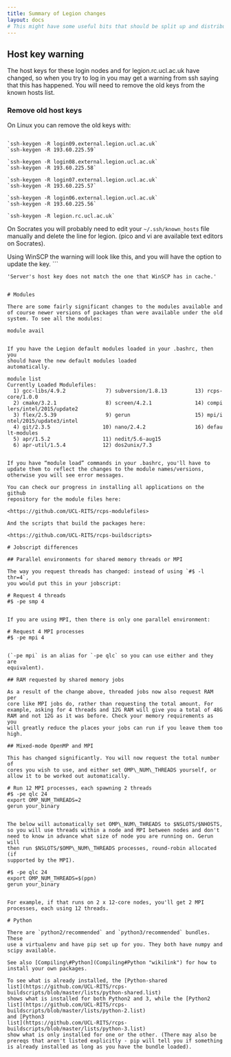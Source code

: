 ```yaml
---
title: Summary of Legion changes
layout: docs
# This might have some useful bits that should be split up and distributed among other parts of the docs.
---
```


## Host key warning

The host keys for these login nodes and for legion.rc.ucl.ac.uk have
changed, so when you try to log in you may get a warning from ssh saying
that this has happened. You will need to remove the old keys from the
known hosts list.

### Remove old host keys

On Linux you can remove the old keys with:

```

`ssh-keygen -R login09.external.legion.ucl.ac.uk`  
`ssh-keygen -R 193.60.225.59`

`ssh-keygen -R login08.external.legion.ucl.ac.uk`  
`ssh-keygen -R 193.60.225.58`

`ssh-keygen -R login07.external.legion.ucl.ac.uk`  
`ssh-keygen -R 193.60.225.57`

`ssh-keygen -R login06.external.legion.ucl.ac.uk`  
`ssh-keygen -R 193.60.225.56`

`ssh-keygen -R legion.rc.ucl.ac.uk`

```

On Socrates you will probably need to edit your `~/.ssh/known_hosts`
file manually and delete the line for legion. (pico and vi are available
text editors on Socrates).

Using WinSCP the warning will look like this, and you will have the
option to update the key. ```

`'Server's host key does not match the one that WinSCP has in cache.'`

```

# Modules

There are some fairly significant changes to the modules available and
of course newer versions of packages than were available under the old
system. To see all the modules: 

```
`module avail`
```

If you have the Legion default modules loaded in your .bashrc, then you
should have the new default modules loaded
automatically.

```

`module list`  
`Currently Loaded Modulefiles:`  
`  1) gcc-libs/4.9.2             7) subversion/1.8.13         13) rcps-core/1.0.0`  
`  2) cmake/3.2.1                8) screen/4.2.1              14) compilers/intel/2015/update2`  
`  3) flex/2.5.39                9) gerun                     15) mpi/intel/2015/update3/intel`  
`  4) git/2.3.5                 10) nano/2.4.2                16) default-modules`  
`  5) apr/1.5.2                 11) nedit/5.6-aug15`  
`  6) apr-util/1.5.4            12) dos2unix/7.3`

```

If you have “module load” commands in your .bashrc, you'll have to
update them to reflect the changes to the module names/versions,
otherwise you will see error messages.

You can check our progress in installing all applications on the github
repository for the module files here:

<https://github.com/UCL-RITS/rcps-modulefiles>

And the scripts that build the packages here:

<https://github.com/UCL-RITS/rcps-buildscripts>

# Jobscript differences

## Parallel environments for shared memory threads or MPI

The way you request threads has changed: instead of using `#$ -l thr=4`,
you would put this in your jobscript:

```

`# Request 4 threads`  
`#$ -pe smp 4`

```

If you are using MPI, then there is only one parallel environment:

```

`# Request 4 MPI processes`  
`#$ -pe mpi 4`

```

(`-pe mpi` is an alias for `-pe qlc` so you can use either and they are
equivalent).

## RAM requested by shared memory jobs

As a result of the change above, threaded jobs now also request RAM per
core like MPI jobs do, rather than requesting the total amount. For
example, asking for 4 threads and 12G RAM will give you a total of 48G
RAM and not 12G as it was before. Check your memory requirements as you
will greatly reduce the places your jobs can run if you leave them too
high.

## Mixed-mode OpenMP and MPI

This has changed significantly. You will now request the total number of
cores you wish to use, and either set OMP\_NUM\_THREADS yourself, or
allow it to be worked out automatically.

```

`# Run 12 MPI processes, each spawning 2 threads`  
`#$ -pe qlc 24`  
`export OMP_NUM_THREADS=2`  
`gerun your_binary`

```

The below will automatically set OMP\_NUM\_THREADS to $NSLOTS/$NHOSTS,
so you will use threads within a node and MPI between nodes and don't
need to know in advance what size of node you are running on. Gerun will
then run $NSLOTS/$OMP\_NUM\_THREADS processes, round-robin allocated (if
supported by the MPI).

```

`#$ -pe qlc 24`  
`export OMP_NUM_THREADS=$(ppn)`  
`gerun your_binary`

```

For example, if that runs on 2 x 12-core nodes, you'll get 2 MPI
processes, each using 12 threads.

# Python

There are `python2/recommended` and `python3/recommended` bundles. These
use a virtualenv and have pip set up for you. They both have numpy and
scipy available.

See also [Compiling\#Python](Compiling#Python "wikilink") for how to
install your own packages.

To see what is already installed, the [Python-shared
list](https://github.com/UCL-RITS/rcps-buildscripts/blob/master/lists/python-shared.list)
shows what is installed for both Python2 and 3, while the [Python2
list](https://github.com/UCL-RITS/rcps-buildscripts/blob/master/lists/python-2.list)
and [Python3
list](https://github.com/UCL-RITS/rcps-buildscripts/blob/master/lists/python-3.list)
show what is only installed for one or the other. (There may also be
prereqs that aren't listed explicitly - pip will tell you if something
is already installed as long as you have the bundle loaded).
